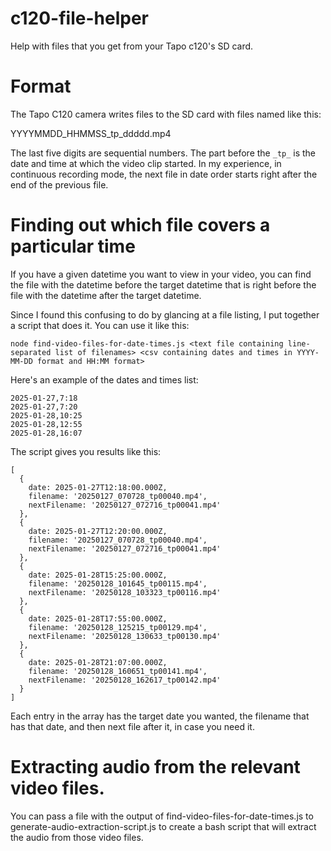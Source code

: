 # c120-file-helper

Help with files that you get from your Tapo c120's SD card.

# Format

The Tapo C120 camera writes files to the SD card with files named like this:

   YYYYMMDD_HHMMSS_tp_ddddd.mp4

The last five digits are sequential numbers. The part before the `_tp_` is the date and time at which the video clip started. In my experience, in continuous recording mode, the next file in date order starts right after the end of the previous file.

# Finding out which file covers a particular time

If you have a given datetime you want to view in your video, you can find the file with the datetime before the target datetime that is right before the file with the datetime after the target datetime.

Since I found this confusing to do by glancing at a file listing, I put together a script that does it. You can use it like this:

    node find-video-files-for-date-times.js <text file containing line-separated list of filenames> <csv containing dates and times in YYYY-MM-DD format and HH:MM format>

Here's an example of the dates and times list:

    2025-01-27,7:18
    2025-01-27,7:20
    2025-01-28,10:25
    2025-01-28,12:55
    2025-01-28,16:07

The script gives you results like this:

    [
      {
        date: 2025-01-27T12:18:00.000Z,
        filename: '20250127_070728_tp00040.mp4',
        nextFilename: '20250127_072716_tp00041.mp4'
      },
      {
        date: 2025-01-27T12:20:00.000Z,
        filename: '20250127_070728_tp00040.mp4',
        nextFilename: '20250127_072716_tp00041.mp4'
      },
      {
        date: 2025-01-28T15:25:00.000Z,
        filename: '20250128_101645_tp00115.mp4',
        nextFilename: '20250128_103323_tp00116.mp4'
      },
      {
        date: 2025-01-28T17:55:00.000Z,
        filename: '20250128_125215_tp00129.mp4',
        nextFilename: '20250128_130633_tp00130.mp4'
      },
      {
        date: 2025-01-28T21:07:00.000Z,
        filename: '20250128_160651_tp00141.mp4',
        nextFilename: '20250128_162617_tp00142.mp4'
      }
    ]

Each entry in the array has the target date you wanted, the filename that has that date, and then next file after it, in case you need it.

# Extracting audio from the relevant video files.

You can pass a file with the output of find-video-files-for-date-times.js to generate-audio-extraction-script.js to create a bash script that will extract the audio from those video files.
